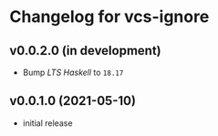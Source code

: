 # Changelog for vcs-ignore

## v0.0.2.0 (in development)
- Bump _LTS Haskell_ to `18.17`

## v0.0.1.0 (2021-05-10)
- initial release

